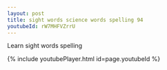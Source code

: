 ```yaml
---
layout: post
title: sight words science words spelling 94
youtubeId: rW7MHFVZrrU
---
```

 
 
Learn sight words spelling
 
 
 
 
{% include youtubePlayer.html id=page.youtubeId %}
 
 
